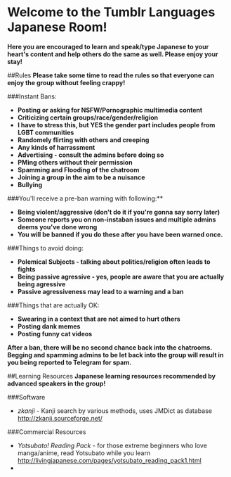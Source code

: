 # Welcome to the Tumblr Languages Japanese Room!

**Here you are encouraged to learn and speak/type Japanese to your heart's content and help others do the same as well.  Please enjoy your stay!**

##Rules
**Please take some time to read the rules so that everyone can enjoy the group without feeling crappy!**



###Instant Bans:
* **Posting or asking for NSFW/Pornographic multimedia content**
* **Criticizing certain groups/race/gender/religion**
* **I have to stress this, but YES the gender part includes people from LGBT communities**
* **Randomely flirting with others and creeping**
* **Any kinds of harrassment**
* **Advertising - consult the admins before doing so**
* **PMing others without their permission**
* **Spamming and Flooding of the chatroom**
* **Joining a group in the aim to be a nuisance**
* **Bullying**

###You'll receive a pre-ban warning with following:**
* **Being violent/aggressive (don't do it if you're gonna say sorry later)**
* **Someone reports you on non-instaban issues and multiple admins deems you've done wrong**
* **You will be banned if you do these after you have been warned once.**

###Things to avoid doing:
* **Polemical Subjects - talking about politics/religion often leads to fights**
* **Being passive agressive - yes, people are aware that you are actually being agressive**
* **Passive agressiveness may lead to a warning and a ban**

###Things that are actually OK:
* **Swearing in a context that are not aimed to hurt others**
* **Posting dank memes**
* **Posting funny cat videos**

**After a ban, there will be no second chance back into the chatrooms.  Begging and spamming admins to be let back into the group will result in you being reported to Telegram for spam.**

##Learning Resources
**Japanese learning resources recommended by advanced speakers in the group!**

###Software
* *zkanji* - Kanji search by various methods, uses JMDict as database http://zkanji.sourceforge.net/

###Commercial Resources
* *Yotsubato! Reading Pack* - for those extreme beginners who love manga/anime, read Yotsubato while you learn http://livingjapanese.com/pages/yotsubato_reading_pack1.html
* 
